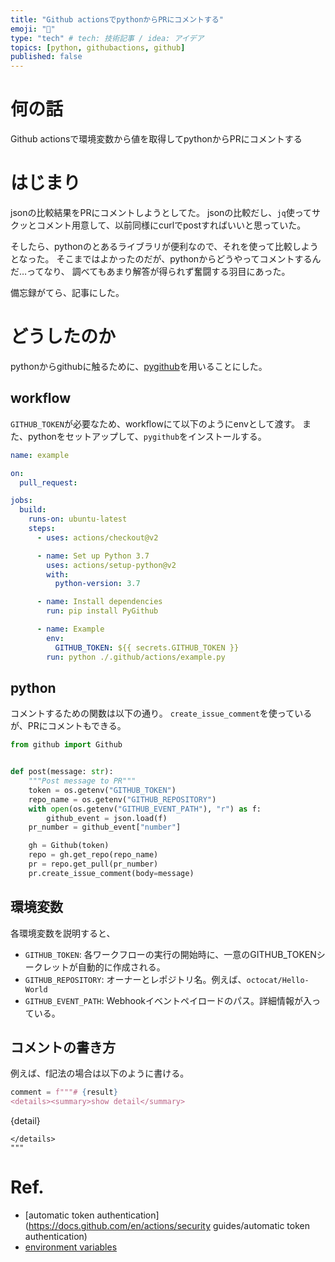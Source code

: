 ```yaml
---
title: "Github actionsでpythonからPRにコメントする"
emoji: "🤪"
type: "tech" # tech: 技術記事 / idea: アイデア
topics: [python, githubactions, github]
published: false
---
```


# 何の話
Github actionsで環境変数から値を取得してpythonからPRにコメントする

# はじまり
jsonの比較結果をPRにコメントしようとしてた。
jsonの比較だし、`jq`使ってサクッとコメント用意して、以前同様にcurlでpostすればいいと思っていた。

そしたら、pythonのとあるライブラリが便利なので、それを使って比較しようとなった。
そこまではよかったのだが、pythonからどうやってコメントするんだ…ってなり、
調べてもあまり解答が得られず奮闘する羽目にあった。

備忘録がてら、記事にした。

# どうしたのか
pythonからgithubに触るために、[pygithub](https://pygithub.readthedocs.io/en/latest/introduction.html)を用いることにした。

## workflow
`GITHUB_TOKEN`が必要なため、workflowにて以下のようにenvとして渡す。
また、pythonをセットアップして、`pygithub`をインストールする。

```yaml
name: example

on:
  pull_request:

jobs:
  build:
    runs-on: ubuntu-latest
    steps:
      - uses: actions/checkout@v2

      - name: Set up Python 3.7
        uses: actions/setup-python@v2
        with:
          python-version: 3.7

      - name: Install dependencies
        run: pip install PyGithub

      - name: Example
        env:
          GITHUB_TOKEN: ${{ secrets.GITHUB_TOKEN }}
        run: python ./.github/actions/example.py
```

## python
コメントするための関数は以下の通り。
`create_issue_comment`を使っているが、PRにコメントもできる。

```python
from github import Github


def post(message: str):
    """Post message to PR"""
    token = os.getenv("GITHUB_TOKEN")
    repo_name = os.getenv("GITHUB_REPOSITORY")
    with open(os.getenv("GITHUB_EVENT_PATH"), "r") as f:
        github_event = json.load(f)
    pr_number = github_event["number"]

    gh = Github(token)
    repo = gh.get_repo(repo_name)
    pr = repo.get_pull(pr_number)
    pr.create_issue_comment(body=message)
```

## 環境変数
各環境変数を説明すると、

- `GITHUB_TOKEN`: 各ワークフローの実行の開始時に、一意のGITHUB_TOKENシークレットが自動的に作成される。
- `GITHUB_REPOSITORY`: オーナーとレポジトリ名。例えば、`octocat/Hello-World`
- `GITHUB_EVENT_PATH`: Webhookイベントペイロードのパス。詳細情報が入っている。

## コメントの書き方
例えば、f記法の場合は以下のように書ける。
```python
comment = f"""# {result}
<details><summary>show detail</summary>
```
{detail}
```
</details>
"""
```

# Ref.
- [automatic token authentication](https://docs.github.com/en/actions/security guides/automatic token authentication)
- [environment variables](https://docs.github.com/en/actions/learn-github-actions/environment-variables)
